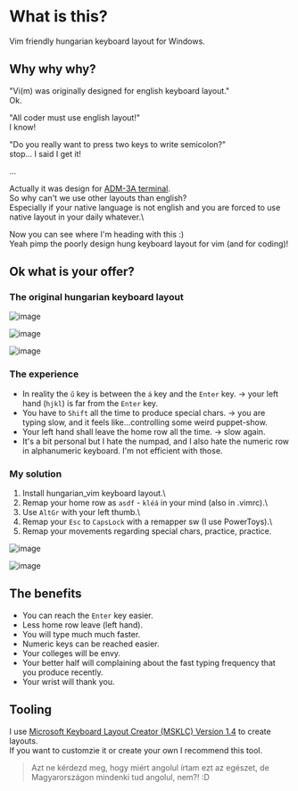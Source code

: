 # What is this?

Vim friendly hungarian keyboard layout for Windows.

## Why why why?

"Vi(m) was originally designed for english keyboard layout."\
Ok.

"All coder must use english layout!"\
I know!

"Do you really want to press two keys to write semicolon?"\
stop... I said I get it!

...

Actually it was design for [ADM-3A terminal](https://catonmat.net/why-vim-uses-hjkl-as-arrow-keys).\
So why can't we use other layouts than english?\
Especially if your native language is not english and you are forced to use native layout in your daily whatever.\

Now you can see where I'm heading with this :)\
Yeah pimp the poorly design hung keyboard layout for vim (and for coding)!

## Ok what is your offer?

### The original hungarian keyboard layout

![image](https://user-images.githubusercontent.com/10813418/150185240-e3fb15a2-f631-497f-98a7-42307a1626e9.png)

![image](https://user-images.githubusercontent.com/10813418/150185376-2013aeaa-2755-4359-88de-0044aa1c569b.png)

![image](https://user-images.githubusercontent.com/10813418/150185417-9d74f200-4afd-43ab-a411-2831823dbe3b.png)

### The experience

- In reality the `ű` key is between the `á` key and the `Enter` key. -> your left hand (`hjkl`) is far from the `Enter` key.
- You have to `Shift` all the time to produce special chars. -> you are typing slow, and it feels like...controlling some weird puppet-show.
- Your left hand shall leave the home row all the time. -> slow again.
- It's a bit personal but I hate the numpad, and I also hate the numeric row in alphanumeric keyboard. I'm not efficient with those.

### My solution

1. Install hungarian_vim keyboard layout.\
1. Remap your home row as `asdf` - `kléá` in your mind (also in .vimrc).\
1. Use `AltGr` with your left thumb.\
1. Remap your `Esc` to `CapsLock` with a remapper sw (I use PowerToys).\
1. Remap your movements regarding special chars, practice, practice.

![image](https://user-images.githubusercontent.com/10813418/151016953-3779afa1-9ab2-4da0-a038-c7ae7294bb2f.png)

![image](https://user-images.githubusercontent.com/10813418/151017056-6fef983c-e14b-41a4-b1af-232f1a2ef82e.png)

## The benefits

- You can reach the `Enter` key easier.
- Less home row leave (left hand).
- You will type much much faster.
- Numeric keys can be reached easier.
- Your colleges will be envy.
- Your better half will complaining about the fast typing frequency that you produce recently.
- Your wrist will thank you.

## Tooling

I use [Microsoft Keyboard Layout Creator (MSKLC) Version 1.4](https://www.microsoft.com/en-us/download/details.aspx?id=102134) to create layouts.\
If you want to customzie it or create your own I recommend this tool.

> Azt ne kérdezd meg, hogy miért angolul írtam ezt az egészet, de Magyarországon mindenki tud angolul, nem?! :D
